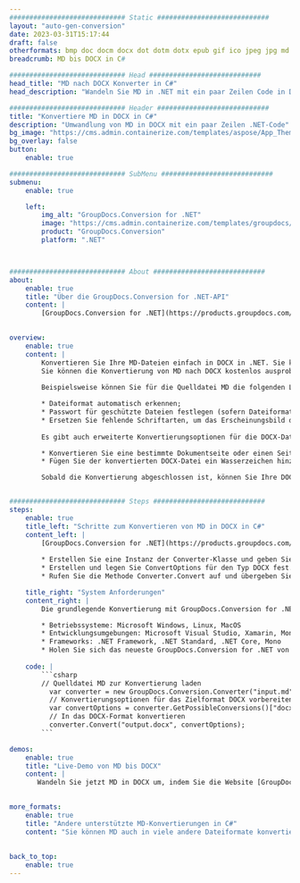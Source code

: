 ```yaml
---
############################# Static ############################
layout: "auto-gen-conversion"
date: 2023-03-31T15:17:44
draft: false
otherformats: bmp doc docm docx dot dotm dotx epub gif ico jpeg jpg md odt ott pdf png psd rtf tex tif tiff txt xps
breadcrumb: MD bis DOCX in C#

############################# Head ############################
head_title: "MD nach DOCX Konverter in C#"
head_description: "Wandeln Sie MD in .NET mit ein paar Zeilen Code in DOCX um. Verwenden Sie die GroupDocs Document Conversion API, um über 160 Dateiformate zu konvertieren."

############################# Header ############################
title: "Konvertiere MD in DOCX in C#"
description: "Umwandlung von MD in DOCX mit ein paar Zeilen .NET-Code"
bg_image: "https://cms.admin.containerize.com/templates/aspose/App_Themes/V3/images/bg/header1.png"
bg_overlay: false
button:
    enable: true

############################# SubMenu ############################
submenu:
    enable: true

    left:
        img_alt: "GroupDocs.Conversion for .NET"
        image: "https://cms.admin.containerize.com/templates/groupdocs/images/product-logos/90x90-noborder/groupdocs-conversion-net.png"
        product: "GroupDocs.Conversion"
        platform: ".NET"



############################# About ############################
about:
    enable: true
    title: "Über die GroupDocs.Conversion for .NET-API"
    content: |
        [GroupDocs.Conversion for .NET](https://products.groupdocs.com/conversion/net/) kann verwendet werden, um Microsoft Word, Excel, PowerPoint, PDF, Visio und andere Formate zu konvertieren. GroupDocs.Conversion ist eine eigenständige API, die sich für Backend- und interne Systeme eignet, bei denen eine hohe Leistung erforderlich ist. Es ist unabhängig von Software wie Microsoft oder Open Office.
    

overview:
    enable: true
    content: |
        Konvertieren Sie Ihre MD-Dateien einfach in DOCX in .NET. Sie können nur ein paar C#-Codezeilen auf jeder Plattform Ihrer Wahl verwenden, z. B. Windows, Linux, macOS.
        Sie können die Konvertierung von MD nach DOCX kostenlos ausprobieren und die Qualität der Konvertierungsergebnisse bewerten. Neben einfachen Dateikonvertierungsszenarien können Sie erweiterte Optionen zum Laden der Quelldatei MD und zum Speichern des Ausgabeergebnisses DOCX ausprobieren. 
        
        Beispielsweise können Sie für die Quelldatei MD die folgenden Ladeoptionen verwenden:

        * Dateiformat automatisch erkennen;
        * Passwort für geschützte Dateien festlegen (sofern Dateiformat dies unterstützt);
        * Ersetzen Sie fehlende Schriftarten, um das Erscheinungsbild des Dokuments beizubehalten.
        
        Es gibt auch erweiterte Konvertierungsoptionen für die DOCX-Datei:

        * Konvertieren Sie eine bestimmte Dokumentseite oder einen Seitenbereich;
        * Fügen Sie der konvertierten DOCX-Datei ein Wasserzeichen hinzu und vieles mehr.

        Sobald die Konvertierung abgeschlossen ist, können Sie Ihre DOCX-Datei im lokalen Dateipfad oder auf einem Speicher von Drittanbietern wie FTP, Amazon S3, Google Drive, Dropbox usw. speichern. Bitte beachten Sie, dass Sie MD in DOCX muss keine zusätzliche Software installiert werden - wie MS Office, Open Office, Adobe Acrobat Reader etc.


############################# Steps ############################
steps:
    enable: true
    title_left: "Schritte zum Konvertieren von MD in DOCX in C#"
    content_left: |
        [GroupDocs.Conversion for .NET](https://products.groupdocs.com/conversion/net/) erleichtert Entwicklern das Konvertieren einer MD-Datei in DOCX mit wenigen Codezeilen.
        
        * Erstellen Sie eine Instanz der Converter-Klasse und geben Sie die Datei MD mit dem vollständigen Pfad an
        * Erstellen und legen Sie ConvertOptions für den Typ DOCX fest.
        * Rufen Sie die Methode Converter.Convert auf und übergeben Sie den vollständigen Pfad und das Format (DOCX) als Parameter

    title_right: "System Anforderungen"
    content_right: |
        Die grundlegende Konvertierung mit GroupDocs.Conversion for .NET kann in nur wenigen einfachen Schritten durchgeführt werden. Unsere APIs werden auf allen wichtigen Plattformen und Betriebssystemen unterstützt. Stellen Sie vor dem Ausführen des folgenden Codes sicher, dass die folgenden Voraussetzungen auf Ihrem System installiert sind.

        * Betriebssysteme: Microsoft Windows, Linux, MacOS
        * Entwicklungsumgebungen: Microsoft Visual Studio, Xamarin, MonoDevelop
        * Frameworks: .NET Framework, .NET Standard, .NET Core, Mono
        * Holen Sie sich das neueste GroupDocs.Conversion for .NET von [Nuget](https://www.nuget.org/packages/groupdocs.conversion)
         
    code: |
        ```csharp    
        // Quelldatei MD zur Konvertierung laden
          var converter = new GroupDocs.Conversion.Converter("input.md");
          // Konvertierungsoptionen für das Zielformat DOCX vorbereiten
          var convertOptions = converter.GetPossibleConversions()["docx"].ConvertOptions;
          // In das DOCX-Format konvertieren
          converter.Convert("output.docx", convertOptions);
        ```

demos:
    enable: true
    title: "Live-Demo von MD bis DOCX"
    content: |
       Wandeln Sie jetzt MD in DOCX um, indem Sie die Website [GroupDocs.Conversion App](https://products.groupdocs.app/conversion/family) besuchen. Die Online-Demo hat die folgenden Vorteile
          

more_formats:
    enable: true
    title: "Andere unterstützte MD-Konvertierungen in C#"
    content: "Sie können MD auch in viele andere Dateiformate konvertieren. Bitte sehen Sie sich die Liste unten an."
       
       
back_to_top:
    enable: true
---
```

